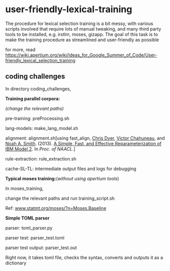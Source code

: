 # user-friendly-lexical-training

The procedure for lexical selection training is a bit messy, with various scripts involved that require lots of manual tweaking, and many third party tools to be installed, e.g. irstlm, moses, gizapp. The goal of this task is to make the training procedure as streamlined and user-friendly as possible

for more, read https://wiki.apertium.org/wiki/Ideas_for_Google_Summer_of_Code/User-friendly_lexical_selection_training

## coding challenges

In directory coding_challenges,

**Training parallel corpora:**

*(change the relevant paths)*

pre-training: preProcessing.sh

lang-models: make_lang_model.sh

alignment: alignment.sh[using fast_align, [Chris Dyer](http://www.cs.cmu.edu/~cdyer), [Victor Chahuneau](http://victor.chahuneau.fr), and [Noah A. Smith](http://www.cs.cmu.edu/~nasmith). (2013). [A Simple, Fast, and Effective Reparameterization of IBM Model 2](http://www.ark.cs.cmu.edu/cdyer/fast_valign.pdf). In *Proc. of NAACL*.]

rule-extraction: rule_extraction.sh

cache-SL-TL: intermediate output files and logs for debugging

**Typical moses training:**(*without using apertium tools*)

In moses_training,

change the relevant paths and run training_script.sh

Ref: www.statmt.org/moses/?n=Moses.Baseline

**Simple TOML parser**

parser: toml_parser.py

parser test: parser_test.toml

parser test output: parser_test.out

Right now, it takes toml file, checks the syntax, converts and outputs it as a dictionary
